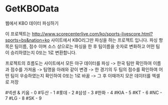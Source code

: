 # GetKBOData
웹에서 KBO 데이터 파싱하기

이 프로젝트는 http://www.scorecenterlive.com/ko/sports-livescore.html?sports=bs&nation=ko 
사이트에서 KBO리그만 파싱을 하는 프로젝트 입니다.
파싱 항목은 팀이름, 점수 이며 소스 상으로는 파싱을 한 후 팀이름을 숫자로 변화하고 어떤 팀이 승리하였는지 0또는 1로 변환합니다.

프로젝트의 흐름도는
사이트에서 모든 야구 데이터를 파싱 -> 한국 팀만 확인하여 이름과 점수를 가져옴 -> 팀명을 아래와 같이 변경 -> 한 경기의 두 팀의 점수를 확인하여 어떤 팀이 우승하였는지 확인하여 0또는 1로 바꿈 -> 그 후 이때까지 모은 데이터를 엑셀로 저장

#넥센 & 키움 - 0
#두산 - 1
#롯데 - 2
#삼성 - 3
#한화 - 4
#KIA - 5
#KT - 6
#NC - 7
#LG - 8
#SK - 9
